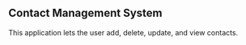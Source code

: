Contact Management System
-------------------------
This application lets the user add, delete, update, and view contacts.
